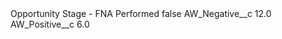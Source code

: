 <?xml version="1.0" encoding="UTF-8"?>
<CustomMetadata xmlns="http://soap.sforce.com/2006/04/metadata" xmlns:xsi="http://www.w3.org/2001/XMLSchema-instance" xmlns:xsd="http://www.w3.org/2001/XMLSchema">
    <label>Opportunity Stage - FNA Performed</label>
    <protected>false</protected>
    <values>
        <field>AW_Negative__c</field>
        <value xsi:type="xsd:double">12.0</value>
    </values>
    <values>
        <field>AW_Positive__c</field>
        <value xsi:type="xsd:double">6.0</value>
    </values>
</CustomMetadata>
